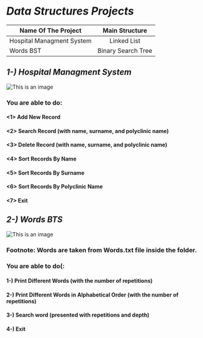 # *Data Structures Projects*

| Name Of The Project        | Main Structure           | 
| ------------- |:-------------:| 
| Hospital Managment System      | Linked List | 
| Words BST       | Binary Search Tree      |   

## *1-) Hospital Managment System*
![This is an image](https://media.licdn.com/dms/image/C5612AQHXpElnKlgFTA/article-cover_image-shrink_600_2000/0/1631271495780?e=2147483647&v=beta&t=G-v2giaPyk2MRBprIyIvJ5voiKmuq89bEH9F-MhPYak)
### You are able to do:

#### <1> Add New Record

#### <2> Search Record (with name, surname, and polyclinic name)

#### <3> Delete Record (with name, surname, and polyclinic name)

#### <4> Sort Records By Name

#### <5> Sort Records By Surname

#### <6> Sort Records By Polyclinic Name

#### <7> Exit



## *2-) Words BTS*
![This is an image](https://www.happycoders.eu/wp-content/uploads/2021/06/balanced-binary-search-tree-dictionary-600x281.png)

### Footnote: Words are taken from Words.txt file inside the folder.
### You are able to do(:

#### 1-) Print Different Words (with the number of repetitions)
#### 2-) Print Different Words in Alphabetical Order (with the number of repetitions)
#### 3-) Search word (presented with repetitions and depth)
#### 4-) Exit
